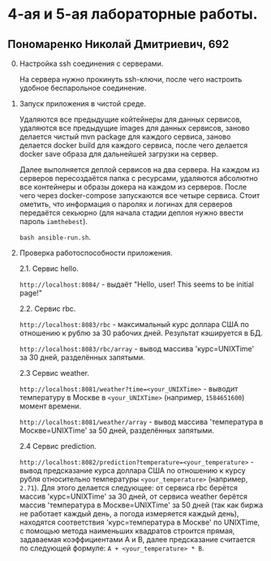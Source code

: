 # 4-ая и 5-ая лабораторные работы.
## Пономаренко Николай Дмитриевич, 692

0. Настройка ssh соединения с серверами.

   На сервера нужно прокинуть ssh-ключи, после чего настроить удобное
   беспарольное соединение.

1. Запуск приложения в чистой среде.
    
    Удаляются все предыдущие койтейнеры для данных сервисов,
    удаляются все предыдущие images для данных сервисов,
    заново делается чистый mvn package для каждого сервиса,
    заново делается docker build для каждого сервиса,
    после чего делается docker save образа для дальнейшей загрузки на сервер.
    
    Далее выполняется деплой сервисов на два сервера.
    На каждом из серверов пересоздаётся папка с ресурсами, удаляются 
    абсолютно все контейнеры и образы докера на каждом из серверов.
    После чего через docker-compose запускаются все четыре сервиса.
    Стоит ометить, что информация о паролях и логинах для 
    серверов передаётся секьюрно (для начала стадии деплоя нужно
    ввести пароль `iamthebest`).
    
    `bash ansible-run.sh`.

2. Проверка работоспособности приложения.

    2.1. Сервис hello.
    
    `http://localhost:8084/` - выдаёт "Hello, user! This seems to be initial page!"
    
    2.2. Сервис rbc.
    
    `http://localhost:8083/rbc` - максимальный курс доллара США 
    по отношению к рублю за 30 рабочих дней. Результат кэшируется в БД.
    
    `http://localhost:8083/rbc/array` - вывод массива 'курс=UNIXTime' за 30 дней, разделённых запятыми.
    
    2.3 Сервис weather.
    
    `http://localhost:8081/weather?time=<your_UNIXTime>` - выводит температуру в Москве в `<your_UNIXTime>` (например, `1584651600`) момент времени.
    
    `http://localhost:8081/weather/array` - вывод массива 'температура в Москве=UNIXTime' за 50 дней, разделённых запятыми.
    
    2.4 Сервис prediction.
    
    `http://localhost:8082/prediction?temperature=<your_temperature>` - вывод предсказание курса доллара США по
    отношению к курсу рубля относительно температуры `<your_temperature>` (например, `2.71`). 
    Для этого делается следующее: от сервиса rbc берётся массив 'курс=UNIXTime' за 30 дней,
    от сервиса weather берётся массив 'температура в Москве=UNIXTime' за 50 дней 
    (так как биржа не работает каждый день, а погода измеряется каждый день),
    находятся соответствия 'курс=температура в Москве' по UNIXTime, с помощью метода наименьших
    квадратов строится прямая, задаваемая коэффициентами A и B, 
    далее предсказание считается по следующей формуле: `A + <your_temperature> * B`.